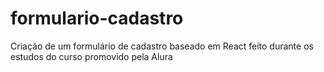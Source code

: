 # formulario-cadastro
Criação de um formulário de cadastro baseado em React feito durante os estudos do curso promovido pela Alura
